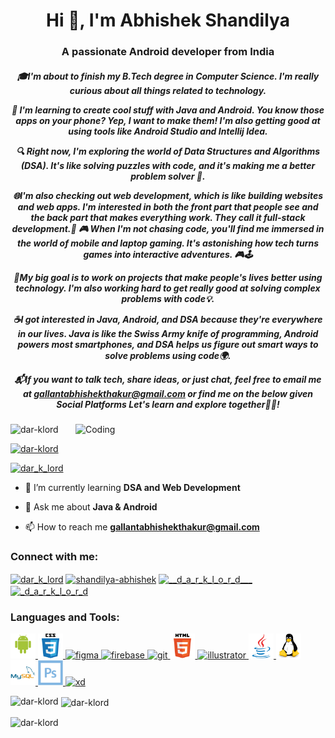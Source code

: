 <h1 align="center">Hi 👋, I'm Abhishek Shandilya</h1>
<h3 align="center">A passionate Android developer from India</h3>
<h5 align="center">🎓I'm about to finish my B.Tech degree in Computer Science. I'm really curious about all things related to technology.

🚀 I'm learning to create cool stuff with Java and Android. You know those apps on your phone? Yep, I want to make them! I'm also getting good at using tools like Android Studio and Intellij Idea.

🔍 Right now, I'm exploring the world of Data Structures and Algorithms (DSA). It's like solving puzzles with code, and it's making me a better problem solver 🧩.

🌐I'm also checking out web development, which is like building websites and web apps. I'm interested in both the front part that people see and the back part that makes everything work. They call it full-stack development.🌈
🎮 When I'm not chasing code, you'll find me immersed in the world of mobile and laptop gaming. It's astonishing how tech turns games into interactive adventures. 🎮🕹️

🌟My big goal is to work on projects that make people's lives better using technology. I'm also working hard to get really good at solving complex problems with code💡.

☕I got interested in Java, Android, and DSA because they're everywhere in our lives. Java is like the Swiss Army knife of programming, Android powers most smartphones, and DSA helps us figure out smart ways to solve problems using code🌍.

📬If you want to talk tech, share ideas, or just chat, feel free to email me at gallantabhishekthakur@gmail.com or find me on the below given Social Platforms Let's learn and explore together🚀🌌!</h5>
<img align="right" alt="Coding" width="400" src="https://cdn.dribbble.com/users/1162077/screenshots/3848914/programmer.gif">

<p align="left"> <img src="https://komarev.com/ghpvc/?username=dar-klord&label=Profile%20views&color=0e75b6&style=flat" alt="dar-klord" /> </p>

<p align="left"> <a href="https://github.com/ryo-ma/github-profile-trophy"><img src="https://github-profile-trophy.vercel.app/?username=dar-klord" alt="dar-klord" /></a> </p>

<p align="left"> <a href="https://twitter.com/dar_k_lord" target="blank"><img src="https://img.shields.io/twitter/follow/dar_k_lord?logo=twitter&style=for-the-badge" alt="dar_k_lord" /></a> </p>

- 🌱 I’m currently learning **DSA and Web Development**

- 💬 Ask me about **Java & Android**

- 📫 How to reach me **gallantabhishekthakur@gmail.com**

<h3 align="left">Connect with me:</h3>
<p align="left">
<a href="https://twitter.com/dar_k_lord" target="blank"><img align="center" src="https://raw.githubusercontent.com/rahuldkjain/github-profile-readme-generator/master/src/images/icons/Social/twitter.svg" alt="dar_k_lord" height="30" width="40" /></a>
<a href="https://linkedin.com/in/shandilya-abhishek" target="blank"><img align="center" src="https://raw.githubusercontent.com/rahuldkjain/github-profile-readme-generator/master/src/images/icons/Social/linked-in-alt.svg" alt="shandilya-abhishek" height="30" width="40" /></a>
<a href="https://instagram.com/__d_a_r_k_l_o_r_d___" target="blank"><img align="center" src="https://raw.githubusercontent.com/rahuldkjain/github-profile-readme-generator/master/src/images/icons/Social/instagram.svg" alt="__d_a_r_k_l_o_r_d___" height="30" width="40" /></a>
<a href="https://discord.gg/_d_a_r_k_l_o_r_d" target="blank"><img align="center" src="https://raw.githubusercontent.com/rahuldkjain/github-profile-readme-generator/master/src/images/icons/Social/discord.svg" alt="_d_a_r_k_l_o_r_d" height="30" width="40" /></a>
</p>

<h3 align="left">Languages and Tools:</h3>
<p align="left"> <a href="https://developer.android.com" target="_blank" rel="noreferrer"> <img src="https://raw.githubusercontent.com/devicons/devicon/master/icons/android/android-original-wordmark.svg" alt="android" width="40" height="40"/> </a> <a href="https://www.w3schools.com/css/" target="_blank" rel="noreferrer"> <img src="https://raw.githubusercontent.com/devicons/devicon/master/icons/css3/css3-original-wordmark.svg" alt="css3" width="40" height="40"/> </a> <a href="https://www.figma.com/" target="_blank" rel="noreferrer"> <img src="https://www.vectorlogo.zone/logos/figma/figma-icon.svg" alt="figma" width="40" height="40"/> </a> <a href="https://firebase.google.com/" target="_blank" rel="noreferrer"> <img src="https://www.vectorlogo.zone/logos/firebase/firebase-icon.svg" alt="firebase" width="40" height="40"/> </a> <a href="https://git-scm.com/" target="_blank" rel="noreferrer"> <img src="https://www.vectorlogo.zone/logos/git-scm/git-scm-icon.svg" alt="git" width="40" height="40"/> </a> <a href="https://www.w3.org/html/" target="_blank" rel="noreferrer"> <img src="https://raw.githubusercontent.com/devicons/devicon/master/icons/html5/html5-original-wordmark.svg" alt="html5" width="40" height="40"/> </a> <a href="https://www.adobe.com/in/products/illustrator.html" target="_blank" rel="noreferrer"> <img src="https://www.vectorlogo.zone/logos/adobe_illustrator/adobe_illustrator-icon.svg" alt="illustrator" width="40" height="40"/> </a> <a href="https://www.java.com" target="_blank" rel="noreferrer"> <img src="https://raw.githubusercontent.com/devicons/devicon/master/icons/java/java-original.svg" alt="java" width="40" height="40"/> </a> <a href="https://www.linux.org/" target="_blank" rel="noreferrer"> <img src="https://raw.githubusercontent.com/devicons/devicon/master/icons/linux/linux-original.svg" alt="linux" width="40" height="40"/> </a> <a href="https://www.mysql.com/" target="_blank" rel="noreferrer"> <img src="https://raw.githubusercontent.com/devicons/devicon/master/icons/mysql/mysql-original-wordmark.svg" alt="mysql" width="40" height="40"/> </a> <a href="https://www.photoshop.com/en" target="_blank" rel="noreferrer"> <img src="https://raw.githubusercontent.com/devicons/devicon/master/icons/photoshop/photoshop-line.svg" alt="photoshop" width="40" height="40"/> </a> <a href="https://www.adobe.com/products/xd.html" target="_blank" rel="noreferrer"> <img src="https://cdn.worldvectorlogo.com/logos/adobe-xd.svg" alt="xd" width="40" height="40"/> </a> </p>

<p><img align="left" src="https://github-readme-stats.vercel.app/api/top-langs?username=dar-klord&show_icons=true&locale=en&layout=compact" alt="dar-klord" /></p>

<p>&nbsp;<img align="center" src="https://github-readme-stats.vercel.app/api?username=dar-klord&show_icons=true&locale=en" alt="dar-klord" /></p>

<p><img align="center" src="https://github-readme-streak-stats.herokuapp.com/?user=dar-klord&" alt="dar-klord" /></p>
